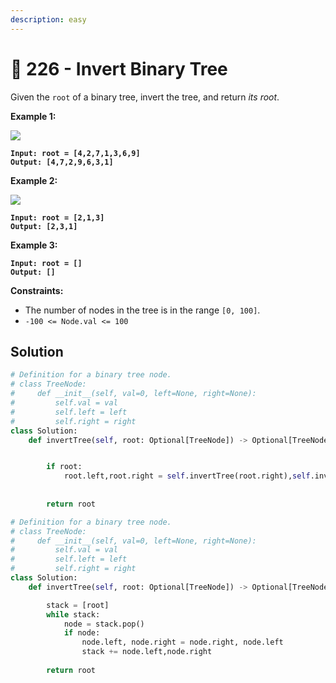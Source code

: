 ```yaml
---
description: easy
---
```


# 🤪 226 - Invert Binary Tree

Given the `root` of a binary tree, invert the tree, and return _its root_.

&#x20;

**Example 1:**

![](https://assets.leetcode.com/uploads/2021/03/14/invert1-tree.jpg)

<pre><code><strong>Input: root = [4,2,7,1,3,6,9]
</strong><strong>Output: [4,7,2,9,6,3,1]
</strong></code></pre>

**Example 2:**

![](https://assets.leetcode.com/uploads/2021/03/14/invert2-tree.jpg)

<pre><code><strong>Input: root = [2,1,3]
</strong><strong>Output: [2,3,1]
</strong></code></pre>

**Example 3:**

<pre><code><strong>Input: root = []
</strong><strong>Output: []
</strong></code></pre>

&#x20;

**Constraints:**

* The number of nodes in the tree is in the range `[0, 100]`.
* `-100 <= Node.val <= 100`

## Solution

```python
# Definition for a binary tree node.
# class TreeNode:
#     def __init__(self, val=0, left=None, right=None):
#         self.val = val
#         self.left = left
#         self.right = right
class Solution:
    def invertTree(self, root: Optional[TreeNode]) -> Optional[TreeNode]:


        if root:
            root.left,root.right = self.invertTree(root.right),self.invertTree(root.left)
            
        
        return root
```

```python
# Definition for a binary tree node.
# class TreeNode:
#     def __init__(self, val=0, left=None, right=None):
#         self.val = val
#         self.left = left
#         self.right = right
class Solution:
    def invertTree(self, root: Optional[TreeNode]) -> Optional[TreeNode]:

        stack = [root]
        while stack:
            node = stack.pop()
            if node:
                node.left, node.right = node.right, node.left
                stack += node.left,node.right
            
        return root
```
